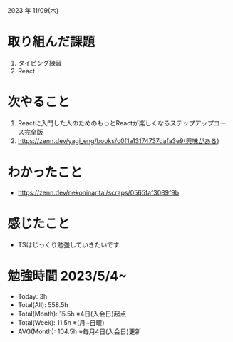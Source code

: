 2023 年 11/09(木)

# 取り組んだ課題

1. タイピング練習
4. React

# 次やること

1. Reactに入門した人のためのもっとReactが楽しくなるステップアップコース完全版
2. https://zenn.dev/yagi_eng/books/c0f1a13174737dafa3e9(興味がある)

# わかったこと

* https://zenn.dev/nekoninaritai/scraps/0565faf3089f9b

# 感じたこと

* TSはじっくり勉強していきたいです

# 勉強時間 2023/5/4~

* Today: 3h
* Total(All): 558.5h　
* Total(Month): 15.5h ※4日(入会日)起点
* Total(Week): 11.5h ※(月~日曜)
* AVG(Month): 104.5h ※毎月4日(入会日)更新
